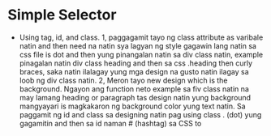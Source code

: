 # Simple Selector
- Using tag, id, and class.
1, paggagamit tayo ng class attribute as varibale natin and then need na natin sya lagyan ng style gagawin lang natin sa css file is dot and then yung pinangalan natin sa div class natin, example pinagalan natin div class heading and then sa css .heading then curly braces, saka natin ilalagay yung mga design na gusto natin ilagay sa loob ng div class natin.
2, Meron tayo new design which is the background. Ngayon ang function neto example sa fiv class natin na may lamang heading or paragraph tas design natin yung background mangyayari is magkakaron ng background color yung text natin.
Sa paggamit ng id and class sa designing natin pag using class . (dot) yung gagamitin and then sa id naman # (hashtag) sa CSS to
